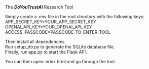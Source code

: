 The ***DoYouTrustAI*** Research Tool

Simply create a .env file in the root directory with the following keys:<br>
APP_SECRET_KEY=YOUR_APP_SECRET_KEY<br>
OPENAI_API_KEY=YOUR_OPENAI_API_KEY<br>
ACCESS_PASSCODE=PASSCODE_TO_ENTER_TOOL

Then install all dependencies.<br>
Run setup_db.py to generate the SQLite database file.<br>
Finally, run app.py to start the Flask API.

You can then open index.html and go through the tool.
